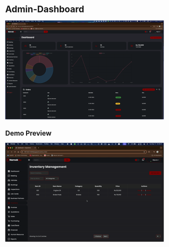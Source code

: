 # Admin-Dashboard
[![Repository Screenshot](./images/repository_screenshot.png)](https://admin-dashboard-psi-liard.vercel.app/)

## Demo Preview

![Demo](./images/demo.gif)
